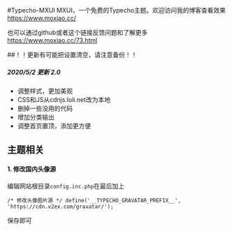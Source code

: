 #Typecho-MXUI
MXUI，一个免费的Typecho主题。欢迎访问我的博客查看效果 https://www.moxiao.cc/

也可以通过github或者这个链接反馈问题和了解更多 https://www.moxiao.cc/73.html

##！！更新有可能把设置清空，请注意备份！！

##### 2020/5/2 更新 2.0
- 调整样式，更加美观
- CSS和JS从cdnjs.loli.net改为本地
- 删掉一些没用的代码
- 增加分类输出
- 调整首页置顶，添加更方便



## 主题相关

#### 1. 修改国内头像源
编辑网站根目录`config.inc.php`在最后加上

`
/* 修改头像图片源 */
define('__TYPECHO_GRAVATAR_PREFIX__', 'https://cdn.v2ex.com/gravatar/');
`

保存即可

